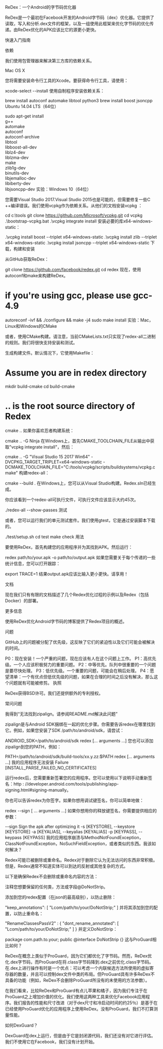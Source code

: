 ReDex：一个Android的字节码优化器

ReDex是一个最初在Facebook开发的Android字节码（dex）优化器。它提供了读取，写入和分析.dex文件的框架，以及一组使用此框架来优化字节码的优化传递。由ReDex优化的APK应该比它的源更小更快。

快速入门指南

依赖

我们使用包管理器来解决第三方库的依赖关系。

Mac OS X

您将需要安装命令行工具的Xcode。要获得命令行工具，请使用：

xcode-select --install
使用自制程序安装依赖关系：

brew install autoconf automake libtool python3
brew install boost jsoncpp
Ubuntu 14.04 LTS（64位）

sudo apt-get install \
    g++ \
    automake \
    autoconf \
    autoconf-archive \
    libtool \
    libboost-all-dev \
    liblz4-dev \
    liblzma-dev \
    make \
    zlib1g-dev \
    binutils-dev \
    libjemalloc-dev \
    libiberty-dev \
    libjsoncpp-dev
实验：Windows 10（64位）

您需要Visual Studio 2017.Visual Studio 2015也是可能的，但需要修复一些C ++编译错误。我们使用vcpkg作为依赖关系。从他们的文档安装vcpkg ：

cd c:\tools
git clone https://github.com/Microsoft/vcpkg.git
cd vcpkg
.\bootstrap-vcpkg.bat
.\vcpkg integrate install
安装必要的库x64-windows-static：

.\vcpkg install boost --triplet x64-windows-static
.\vcpkg install zlib --triplet x64-windows-static
.\vcpkg install jsoncpp --triplet x64-windows-static
下载，构建和安装

从GitHub获取ReDex：

git clone https://github.com/facebook/redex.git
cd redex
现在，使用autoconf和make来构建ReDex。

# if you're using gcc, please use gcc-4.9
autoreconf -ivf && ./configure && make -j4
sudo make install
实验：Mac，Linux和Windows的CMake

或者，使用CMake构建。请注意，当前CMakeLists.txt只实现了redex-all二进制的规则。我们将很快支持安装和测试。

生成构建文件。默认情况下，它使用Makefile：

# Assume you are in redex directory
mkdir build-cmake
cd build-cmake
# .. is the root source directory of Redex
cmake ..
如果你喜欢忍者构建系统：

cmake .. -G Ninja
在Windows上，首先CMAKE_TOOLCHAIN_FILE从输出中获取"vcpkg integrate install"，然后：

cmake .. -G "Visual Studio 15 2017 Win64"
 -DVCPKG_TARGET_TRIPLET=x64-windows-static
 -DCMAKE_TOOLCHAIN_FILE="C:/tools/vcpkg/scripts/buildsystems/vcpkg.cmake"
构建redex-all：

cmake --build .
在Windows上，您可以从Visual Studio构建。Redex.sln已经生成。

你应该看到一个redex-all可执行文件，可执行文件应该显示大约45次。

./redex-all --show-passes
测试

或者，您可以运行我们的单元测试套件。我们使用gtest，它是通过安装脚本下载的。

./test/setup.sh
cd test
make check
用法

要使用ReDex，首先构建您的应用程序并为其找到APK。然后运行：

redex path/to/your.apk -o path/to/output.apk
如果您需要关于每个传递的一些统计信息，您可以打开跟踪：

export TRACE=1
结果output.apk应该比输入更小更快。请享用！

文档

现在我们只有有限的文档描述了几个Redex优化过程的示例以及Redex（包括Docker）的部署。

更多信息

使用ReDex优化Android字节码的博客提供了Redex项目的概述。

问题

GitHub上的问题被分配了优先级，这反映了它们的紧迫性以及它们可能会被解决的时间。

P0：现在安装！一个严重的问题，现在应该有人在这个问题上工作。
P1：高优先级。一个人应该积极努力的重要问题。
P2：中等优先。队列中很重要的一个问题是要尽快处理。
P3：低优先级。一个重要的问题，可能会在稍后处理。
P4：愿望清单：一个有优点但低优先级的问题，如果在合理的时间之后没有解决，那么这个问题就有可能被修剪。
执照

ReDex获得BSD许可。我们还提供额外的专利授权。

常问问题

我得到“无法找到zipalign。请参阅README.md解决此问题”

zipalign是与Android SDK捆绑在一起的优化步骤。你需要告诉redex在哪里找到它。例如，如果您安装了SDK /path/to/android/sdk，请尝试：

ANDROID_SDK=/path/to/android/sdk redex [... arguments ...]
您也可以添加zipalign到您的PATH，例如：

PATH=/path/to/android/sdk/build-tools/xx.y.zz:$PATH redex [... arguments ...]
我的应用程序无法安装 Failure [INSTALL_PARSE_FAILED_NO_CERTIFICATES]

运行redex后，您需要重新签署您的应用程序。您可以使用以下说明手动重新签名：http : //developer.android.com/tools/publishing/app-signing.html#signing-manually。

你也可以告诉redex为你签字。如果你想用调试键签名，你可以简单地做：

redex --sign [ ... arguments ...]
如果你想用你的释放键签名，你需要提供相应的参数：

--sign Sign the apk after optimizing it
-s [KEYSTORE], --keystore [KEYSTORE]
-a [KEYALIAS], --keyalias [KEYALIAS]
-p [KEYPASS], --keypass [KEYPASS]
我的应用程序崩溃与MethodNotFoundException，ClassNotFoundException，NoSuchFieldException，或者类似的东西。我该如何解决？

Redex可能已被删除或重命名。Redex对于删除它认为无法访问的东西非常积极。但是，Redex通常不知道实体可以到达的反射或其他复杂的方式。

以下是确保Redex不会删除或重命名内容的方法：

注释您想要保留的任何类，方法或字段@DoNotStrip。

添加到您的redex配置（在json的最高级别），以防止删除：

"keep_annotations": [
  "Lcom/path/to/your/DoNotStrip;"
]
并将其添加到您的配置，以防止重命名：

"RenameClassesPassV2" : {
  "dont_rename_annotated": [
    "Lcom/path/to/your/DoNotStrip;"
  ]
}
并定义DoNotStrip：

package com.path.to.your;
public @interface DoNotStrip {}
这与ProGuard相比如何？

ReDex在概念上类似于ProGuard，因为它们都优化了字节码。然而，ReDex优化.dex字节码，而ProGuard在将.class字节码降到.dex之前优化.class字节码。在.dex上进行操作有时是一个优点：可以考虑一个内联候选方法所使用的虚拟寄存器的数量，并且可以控制dex文件中类的布局。但ProGuard具有许多ReDex不具备的功能（例如，ReDex不会删除ProGuard所没有的未使用的方法参数）。

在我们看来，比较ReDex和ProGuard有点儿苹果和橘子，因为我们专注于在ProGuard之上增加价值的优化。我们使用这两种工具来优化Facebook应用程序。我们报告的性能和尺寸改进（对于dex尺寸和冷启动时间的约25％）是基于在已经使用ProGuard优化的应用程序上使用ReDex。没有ProGuard，我们不打算测量性能。

如何DexGuard？

DexGuard在dex上运行，但是由于它是封闭源代码，我们还没有对它进行评估。我们不使用它在Facebook，我们没有计划开始。
